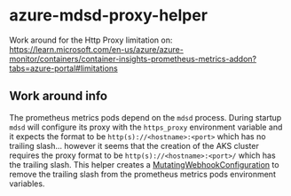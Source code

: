 # azure-mdsd-proxy-helper
Work around for the Http Proxy limitation on: https://learn.microsoft.com/en-us/azure/azure-monitor/containers/container-insights-prometheus-metrics-addon?tabs=azure-portal#limitations

## Work around info
The prometheus metrics pods depend on the `mdsd` process. During startup `mdsd` will configure its proxy with the `https_proxy` environment variable and it expects the format to be `http(s)://<hostname>:<port>` which has no trailing slash... however it seems that the creation of the AKS cluster requires the proxy format to be `http(s)://<hostname>:<port>/` which has the trailing slash. This helper creates a [MutatingWebhookConfiguration](https://kubernetes.io/docs/reference/kubernetes-api/extend-resources/mutating-webhook-configuration-v1/) to remove the trailing slash from the prometheus metrics pods environment variables. 